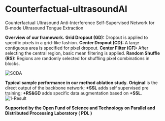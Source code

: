 # Counterfactual-ultrasoundAI
Counterfactual Ultrasound Anti-Interference Self-Supervised Network for B-mode Ultrasound Tongue Extraction


**Overview of our framework.** **Grid Dropout (GD):** Dropout is applied to specific pixels in a grid-like fashion. **Center Dropout (CD):**
A large contiguous area is specified for pixel dropout. **Center Filter (CF):** After selecting the central region, basic mean filtering is applied.
**Random Shuffle (RS):** Regions are randomly selected for shuffling pixel combinations in blocks.

![SCDA](https://github.com/inexhaustible419/Counterfactual-ultrasoundAI/assets/145007561/ac97a37a-47ff-4e9c-a778-957b4f6eb75f)



**Typical sample performance in our method ablation study.** **Original** is the direct output of the backbone network; **+SSL** adds self
supervised pre training; **+RS&GD** adds specific data augmentation based on **+SSL**.
![1-Result](https://github.com/inexhaustible419/Counterfactual-ultrasoundAI/assets/145007561/b4467053-a197-41e9-9830-e3e5839dbeca)


**Supported by the Open Fund of Science and Technology on Parallel and Distributed Processing Laboratory ( PDL )**

